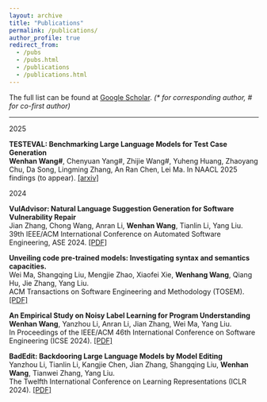 ```yaml
---
layout: archive
title: "Publications"
permalink: /publications/
author_profile: true
redirect_from: 
  - /pubs
  - /pubs.html
  - /publications
  - /publications.html
---
```


The full list can be found at <a href="https://scholar.google.com/citations?user=wOFP-oUAAAAJ&hl">Google Scholar</a>. <i>(* for corresponding author, # for co-first author)</i>

---
2025

**TESTEVAL: Benchmarking Large Language Models for Test Case Generation**  
   **Wenhan Wang#**, Chenyuan Yang#, Zhijie Wang#, Yuheng Huang, Zhaoyang Chu, Da Song, Lingming Zhang, An Ran Chen, Lei Ma. 
   In NAACL 2025 findings (to appear). [\[arxiv\]](https://arxiv.org/abs/2406.04531)
  
2024

**VulAdvisor: Natural Language Suggestion Generation for Software Vulnerability Repair**  
   Jian Zhang, Chong Wang, Anran Li, **Wenhan Wang**, Tianlin Li, Yang Liu.  
   39th IEEE/ACM International Conference on Automated Software Engineering, ASE 2024. [\[PDF\]](http://zhangj111.github.io/files/ASE24_VulAdvisor.pdf)

**Unveiling code pre-trained models: Investigating syntax and semantics capacities.**  
   Wei Ma, Shangqing Liu, Mengjie Zhao, Xiaofei Xie, **Wenhang Wang**, Qiang Hu, Jie Zhang, Yang Liu.  
   ACM Transactions on Software Engineering and Methodology (TOSEM). [\[PDF\]](https://dl.acm.org/doi/pdf/10.1145/3664606?casa_token=14aNROHEbY8AAAAA:_6A_qshezuoL2_q6tJDtAi0-bcFBV0kcmbay7ZdeBTjw9psjeKRTwMQgO2m1ivEftaKrHaheV8Nw)

**An Empirical Study on Noisy Label Learning for Program Understanding**  
   **Wenhan Wang**, Yanzhou Li, Anran Li, Jian Zhang, Wei Ma, Yang Liu.  
   In Proceedings of the IEEE/ACM 46th International Conference on Software Engineering (ICSE 2024). [\[PDF\]](https://dl.acm.org/doi/pdf/10.1145/3597503.3639217?casa_token=EeGJLPW87GQAAAAA:9EvCUTwMC88sPbDm-NnwEMQ-0iDd-DmuZ8hBeJ42jppVQJ7L62wW2iSNxAEjKIBbOPOkHeFMAYfX)

**BadEdit: Backdooring Large Language Models by Model Editing**  
   Yanzhou Li, Tianlin Li, Kangjie Chen, Jian Zhang, Shangqing Liu, **Wenhan Wang**, Tianwei Zhang, Yang Liu.  
   The Twelfth International Conference on Learning Representations (ICLR 2024). [\[PDF\]](https://openreview.net/pdf?id=duZANm2ABX)


